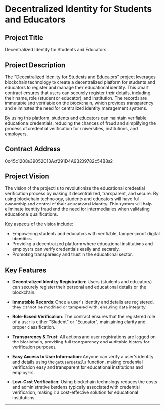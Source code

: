 # Decentralized Identity for Students and Educators

## Project Title
Decentralized Identity for Students and Educators

## Project Description
The "Decentralized Identity for Students and Educators" project leverages blockchain technology to create a decentralized platform for students and educators to register and manage their educational identity. This smart contract ensures that users can securely register their details, including their name, role (student or educator), and institution. The records are immutable and verifiable on the blockchain, which provides transparency and eliminates the need for centralized identity management systems.

By using this platform, students and educators can maintain verifiable educational credentials, reducing the chances of fraud and simplifying the process of credential verification for universities, institutions, and employers.

## Contract Address

0x45c1208e39052C13Acf291D4A93209782c54B8a2

## Project Vision
The vision of the project is to revolutionize the educational credential verification process by making it decentralized, transparent, and secure. By using blockchain technology, students and educators will have full ownership and control of their educational identity. This system will help eliminate identity fraud and the need for intermediaries when validating educational qualifications.

Key aspects of the vision include:
- Empowering students and educators with verifiable, tamper-proof digital identities.
- Providing a decentralized platform where educational institutions and employers can verify credentials easily and securely.
- Promoting transparency and trust in the educational sector.

## Key Features

- **Decentralized Identity Registration**: Users (students and educators) can securely register their personal and educational details on the blockchain.
  
- **Immutable Records**: Once a user's identity and details are registered, they cannot be modified or tampered with, ensuring data integrity.

- **Role-Based Verification**: The contract ensures that the registered role of a user is either "Student" or "Educator", maintaining clarity and proper classification.

- **Transparency & Trust**: All actions and user registrations are logged on the blockchain, providing full transparency and auditable history for verification purposes.

- **Easy Access to User Information**: Anyone can verify a user's identity and details using the `getUserDetails` function, making credential verification easy and transparent for educational institutions and employers.

- **Low-Cost Verification**: Using blockchain technology reduces the costs and administrative burdens typically associated with credential verification, making it a cost-effective solution for educational institutions.

---


